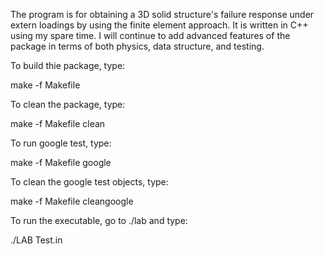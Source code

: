 The program is for obtaining a 3D solid structure's failure response under extern loadings by using the finite element approach. It is written in C++ using my spare time. I will continue to add advanced features of the package in terms of both physics, data structure, and testing.

To build thie package, type:

make -f Makefile

To clean the package, type:

make -f Makefile clean

To run google test, type:

make -f Makefile google

To clean the google test objects, type:

make -f Makefile cleangoogle

To run the executable, go to ./lab and type:

./LAB Test.in

